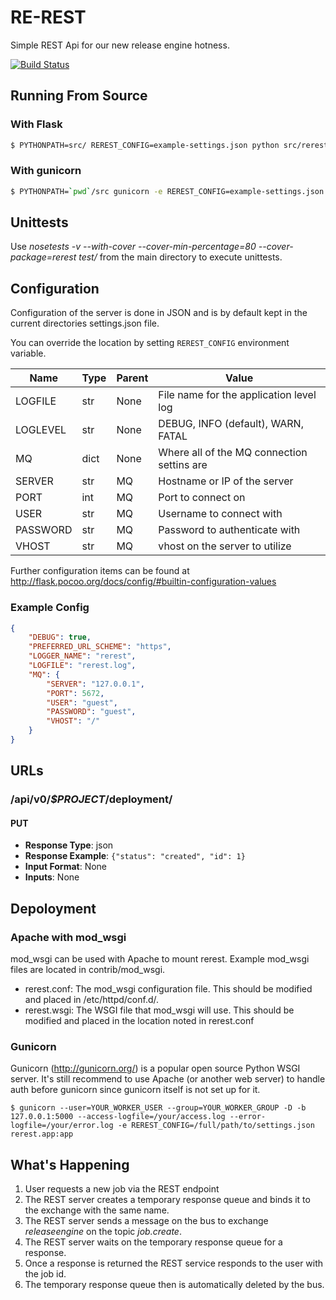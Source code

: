 # RE-REST
Simple REST Api for our new release engine hotness.

[![Build Status](https://api.travis-ci.org/RHInception/re-rest.png)](https://travis-ci.org/RHInception/re-rest/)

## Running From Source
### With Flask
```bash
$ PYTHONPATH=src/ REREST_CONFIG=example-settings.json python src/rerest/app.py
```

### With gunicorn
```bash
$ PYTHONPATH=`pwd`/src gunicorn -e REREST_CONFIG=example-settings.json --access-logfile access.log --error-logfile=error.log rerest.app:app
```

## Unittests
Use *nosetests -v --with-cover --cover-min-percentage=80 --cover-package=rerest test/* from the main directory to execute unittests.

## Configuration
Configuration of the server is done in JSON and is by default kept in the current directories settings.json file.

You can override the location by setting `REREST_CONFIG` environment variable.

| Name     | Type | Parent | Value                                      |
|----------|------|--------|--------------------------------------------|
| LOGFILE  | str  | None   | File name for the application level log    |
| LOGLEVEL | str  | None   | DEBUG, INFO (default), WARN, FATAL         |
| MQ       | dict | None   | Where all of the MQ connection settins are |
| SERVER   | str  | MQ     | Hostname or IP of the server               |
| PORT     | int  | MQ     | Port to connect on                         |
| USER     | str  | MQ     | Username to connect with                   |
| PASSWORD | str  | MQ     | Password to authenticate with              |
| VHOST    | str  | MQ     | vhost on the server to utilize             |

Further configuration items can be found at http://flask.pocoo.org/docs/config/#builtin-configuration-values

### Example Config

```json
{
    "DEBUG": true,
    "PREFERRED_URL_SCHEME": "https",
    "LOGGER_NAME": "rerest",
    "LOGFILE": "rerest.log",
    "MQ": {
        "SERVER": "127.0.0.1",
        "PORT": 5672,
        "USER": "guest",
        "PASSWORD": "guest",
        "VHOST": "/"
    }
}
```

## URLs
### /api/v0/*$PROJECT*/deployment/

#### PUT
* **Response Type**: json
* **Response Example**: ```{"status": "created", "id": 1}```
* **Input Format**: None
* **Inputs**: None

## Depoloyment

### Apache with mod\_wsgi
mod_wsgi can be used with Apache to mount rerest. Example mod_wsgi files are located in contrib/mod_wsgi.

* rerest.conf: The mod_wsgi configuration file. This should be modified and placed in /etc/httpd/conf.d/.
* rerest.wsgi: The WSGI file that mod_wsgi will use. This should be modified and placed in the location noted in rerest.conf

### Gunicorn
Gunicorn (http://gunicorn.org/) is a popular open source Python WSGI server. It's still recommend to use Apache (or another web server) to handle auth before gunicorn since gunicorn itself is not set up for it.

```
$ gunicorn --user=YOUR_WORKER_USER --group=YOUR_WORKER_GROUP -D -b 127.0.0.1:5000 --access-logfile=/your/access.log --error-logfile=/your/error.log -e REREST_CONFIG=/full/path/to/settings.json rerest.app:app
```


## What's Happening

1. User requests a new job via the REST endpoint
2. The REST server creates a temporary response queue and binds it to the exchange with the same name.
3. The REST server sends a message on the bus to exchange *releaseengine* on the topic *job.create*.
4. The REST server waits on the temporary response queue for a response.
5. Once a response is returned the REST service responds to the user with the job id.
6. The temporary response queue then is automatically deleted by the bus.
